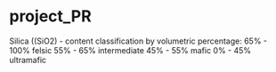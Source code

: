 # project_PR

Silica ((SiO2) - content classification by volumetric percentage:
65% - 100%  felsic
55% - 65%   intermediate
45% - 55%   mafic
0%  - 45%   ultramafic

